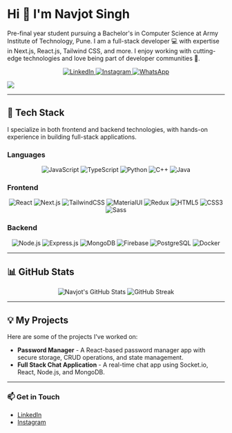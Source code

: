 # Hi 👋 I'm Navjot Singh

Pre-final year student pursuing a Bachelor's in Computer Science at Army Institute of Technology, Pune. I am a full-stack developer 💻 with expertise in Next.js, React.js, Tailwind CSS, and more. I enjoy working with cutting-edge technologies and love being part of developer communities 🌱. 

<p align="center">
  <a href="https://www.linkedin.com/in/navjot-singh-a07714184">
    <img src="https://img.shields.io/badge/-LinkedIn-0077B5?style=for-the-badge&logo=linkedin&logoColor=white" alt="LinkedIn">
  </a>
  <a href="https://instagram.com/__believix_">
    <img src="https://img.shields.io/badge/-Instagram-E4405F?style=for-the-badge&logo=instagram&logoColor=white" alt="Instagram">
  </a>
  <a href="https://wa.me/9468045763">
    <img src="https://img.shields.io/badge/-WhatsApp-25D366?style=for-the-badge&logo=whatsapp&logoColor=white" alt="WhatsApp">
  </a>
</p>

![](https://komarev.com/ghpvc/?username=NavjotSingh1608&color=blue)

---

## 🚀 Tech Stack

I specialize in both frontend and backend technologies, with hands-on experience in building full-stack applications.

### Languages

<p align="center">
  <img src="https://img.shields.io/badge/-JavaScript-F7DF1E?logo=javascript&logoColor=black&style=for-the-badge" alt="JavaScript">
  <img src="https://img.shields.io/badge/-TypeScript-007ACC?logo=typescript&logoColor=white&style=for-the-badge" alt="TypeScript">
  <img src="https://img.shields.io/badge/-Python-3776AB?logo=python&logoColor=white&style=for-the-badge" alt="Python">
  <img src="https://img.shields.io/badge/-C++-00599C?logo=c%2B%2B&logoColor=white&style=for-the-badge" alt="C++">
  <img src="https://img.shields.io/badge/-Java-007396?logo=java&logoColor=white&style=for-the-badge" alt="Java">
</p>

### Frontend
<p align="center">
  <img src="https://img.shields.io/badge/-React-61DAFB?logo=react&logoColor=white&style=for-the-badge" alt="React">
  <img src="https://img.shields.io/badge/-Next.js-000000?logo=next.js&logoColor=white&style=for-the-badge" alt="Next.js">
  <img src="https://img.shields.io/badge/-TailwindCSS-38B2AC?logo=tailwind-css&logoColor=white&style=for-the-badge" alt="TailwindCSS">
  <img src="https://img.shields.io/badge/-MaterialUI-0081CB?logo=mui&logoColor=white&style=for-the-badge" alt="MaterialUI">
  <img src="https://img.shields.io/badge/-Redux-764ABC?logo=redux&logoColor=white&style=for-the-badge" alt="Redux">
  <img src="https://img.shields.io/badge/-HTML5-E34F26?logo=html5&logoColor=white&style=for-the-badge" alt="HTML5">
  <img src="https://img.shields.io/badge/-CSS3-1572B6?logo=css3&logoColor=white&style=for-the-badge" alt="CSS3">
  <img src="https://img.shields.io/badge/-Sass-CC6699?logo=sass&logoColor=white&style=for-the-badge" alt="Sass">
</p>

### Backend
<p align="center">
  <img src="https://img.shields.io/badge/-Node.js-339933?logo=node.js&logoColor=white&style=for-the-badge" alt="Node.js">
  <img src="https://img.shields.io/badge/-Express.js-000000?logo=express&logoColor=white&style=for-the-badge" alt="Express.js">
  <img src="https://img.shields.io/badge/-MongoDB-47A248?logo=mongodb&logoColor=white&style=for-the-badge" alt="MongoDB">
  <img src="https://img.shields.io/badge/-Firebase-FFCA28?logo=firebase&logoColor=black&style=for-the-badge" alt="Firebase">
  <img src="https://img.shields.io/badge/-PostgreSQL-4169E1?logo=postgresql&logoColor=white&style=for-the-badge" alt="PostgreSQL">
  <img src="https://img.shields.io/badge/-Docker-2496ED?logo=docker&logoColor=white&style=for-the-badge" alt="Docker">
</p>

---

## 📊 GitHub Stats

<p align="center">
  <img src="https://github-readme-stats.vercel.app/api?username=NavjotSingh1608&show_icons=true&theme=radical" alt="Navjot's GitHub Stats">
  <img src="https://github-readme-streak-stats.herokuapp.com/?user=NavjotSingh1608&theme=radical" alt="GitHub Streak">
</p>

---

## 💡 My Projects

Here are some of the projects I've worked on:

- **Password Manager** - A React-based password manager app with secure storage, CRUD operations, and state management.
- **Full Stack Chat Application** - A real-time chat app using Socket.io, React, Node.js, and MongoDB.

---

### 📫 Get in Touch

- [LinkedIn](https://www.linkedin.com/in/navjot-singh-a07714184)
- [Instagram](https://instagram.com/__believix_)
